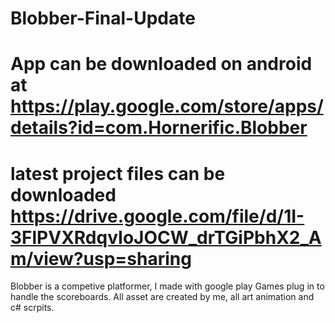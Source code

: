 # Blobber-Final-Update
# App can be downloaded on android at https://play.google.com/store/apps/details?id=com.Hornerific.Blobber
# latest project files can be downloaded https://drive.google.com/file/d/1I-3FlPVXRdqvIoJOCW_drTGiPbhX2_Am/view?usp=sharing
Blobber is a competive platformer, I made with google play Games plug in to handle the scoreboards. 
All asset are created by me, all art animation and c# scrpits.

